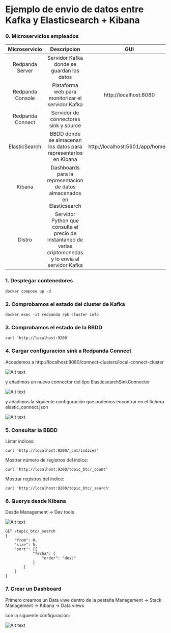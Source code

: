 # Ejemplo de envio de datos entre Kafka y Elasticsearch + Kibana

### 0. Microservicios empleados

| Microservicio      | Descripcion |  GUI |
| :----:             |    :----:   |    :----:   |
| Redpanda Server    | Servidor Kafka donde se guardan los datos        | |
| Redpanda Console   | Plataforma web para monitorizar el servidor Kafka        | http://localhost:8080 |
| Redpanda Connect   | Servidor de connectores sink y source        | |
| ElasticSearch      | BBDD donde se almacenan los datos para representarlos en Kibana        | http://localhost:5601/app/home#/ |
| Kibana             | Dashboards para la representacion de datos almacenados en Elasticsearch       | |
| Distro             | Servidor Python que consulta el precio de instantaneo de varias criptomonedas y lo envia al servidor Kafka        | |


### 1. Desplegar contenedores

```docker compose up -d```

### 2. Comprobamos el estado del cluster de Kafka

```docker exec -it redpanda rpk cluster info```

### 3. Comprobamos el estado de la BBDD

``` curl 'http://localhost:9200' ```

### 4. Cargar configuracion sink a Redpanda Connect

Accedemos a http://localhost:8080/connect-clusters/local-connect-cluster 

![Alt text](redpanda1.png?raw=true "Redpanda Connect")

y añadimos un nuevo connector del tipo ElasticsearchSinkConnector

![Alt text](redpanda2.png?raw=true "Elastic")

y añadimos la siguiente configuración que podemos encontrar en el fichero elastic_connect.json

![Alt text](redpanda3.png?raw=true "json")

### 5. Consultar la BBDD

Listar indices:

```curl 'http://localhost:9200/_cat/indices' ```

Mostrar número de registros del indice:

``` curl 'http://localhost:9200/topic_btc/_count' ```

Mostrar registros del indice:

``` curl 'http://localhost:9200/topic_btc/_search' ```

### 6. Querys desde Kibana

Desde Management -> Dev tools

![Alt text](kibana1.png?raw=true "query")

```
GET /topic_btc/_search
{
    "from": 0,
    "size": 5,
    "sort": [{
            "fecha": {
                "order": "desc"
            }
        }
    ]
}
```

### 7. Crear un Dashboard

Primero creamos un Data viwe dentro de la pestaña Management -> Stack Management -> Kibana -> Data views

con la siguiente configuración:

![Alt text](kibana2.png?raw=true "Dashboard")

